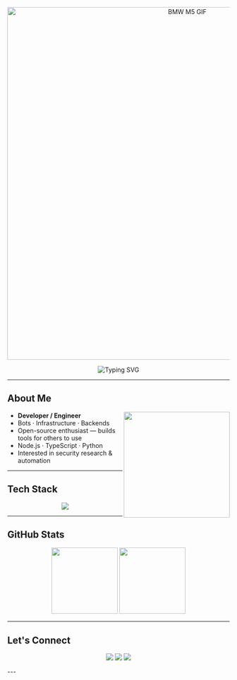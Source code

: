 <p align="center">  
  <img src="https://cdn.discordapp.com/attachments/1238832332975112224/1421122166694351082/ezgif-3964e248c919db.gif?ex=68d7e2a7&is=68d69127&hm=4c31655b8d904496c4143df3166954ea9df79b533cc900356f587f4779a331c6&" width="800" alt="BMW M5 GIF"/>  
</p>  
<!-- Typing Animation -->  
<p align="center">  
  <img src="https://readme-typing-svg.demolab.com?font=Fira+Code&weight=500&size=22&duration=3000&pause=1000&color=00ffff&center=true&vCenter=true&multiline=false&width=700&height=60&lines=Oxeeey+Is+Here" alt="Typing SVG" />  

---

## About Me

<img align="right" src="https://cdn.discordapp.com/attachments/1238832332975112224/1421117365957038172/9070324cdfc07c68d60eed0c39e77573.gif?ex=68d7de2f&is=68d68caf&hm=e404366819db4cc5984a9e6cd70bfb99b16fbd413361a5c1f02856410dc16aa7&" width="240" />

-  **Developer / Engineer**  
-  Bots · Infrastructure · Backends  
-  Open-source enthusiast — builds tools for others to use  
-  Node.js · TypeScript · Python  
-  Interested in security research & automation
---

##  Tech Stack

<p align="center">
  <img src="https://skillicons.dev/icons?i=cpp,nodejs,ts,java,py,bash,mysql,linux,docker,git,html,tailwind,vscode,php,git,androidstudio,cmake,kali,ubuntu,react,sublime,html,css,js,yarn,svg,npm,nginx,gcp,cloudflare,aws,arch,c,cs,discord,firebase,github,laravel,replit,rust,sqlite,regex,postgres,maven,md" />
</p>

---


## GitHub Stats

<p align="center">
  <img src="https://github-readme-stats.vercel.app/api?username=raziscofield&show_icons=true&theme=tokyonight&count_private=true" height="150" />
  <img src="https://github-readme-stats.vercel.app/api/top-langs/?username=raziscofield&layout=compact&theme=tokyonight" height="150" />
</p>

---

## Let's Connect

<p align="center">
  <a href="https://instagram.com/hafeeey__"><img src="https://img.shields.io/badge/ hafeeey-E1306C?style=for-the-badge&logo=instagram&logoColor=white"></a>
  <a href="mailto:hafeeeiihapee@gmail.com"><img src="https://img.shields.io/badge/Gmail-D14836?style=for-the-badge&logo=gmail&logoColor=white"></a>
  <a href="https://discord.com/users/1050593287590920232"><img src="https://img.shields.io/badge/Oxeeey-5865F2?style=for-the-badge&logo=discord&logoColor=white"></a>
</p>
---

